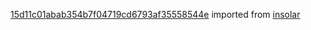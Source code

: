 [15d11c01abab354b7f04719cd6793af35558544e](https://github.com/insolar/insolar/commit/15d11c01abab354b7f04719cd6793af35558544e) imported from [insolar](https://github.com/insolar/insolar)
